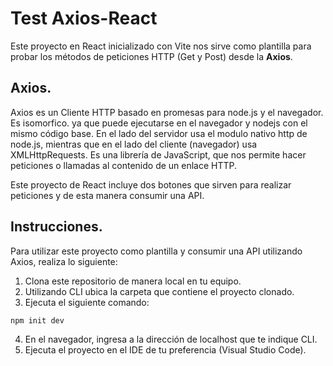 # Test Axios-React
Este proyecto en React inicializado con Vite nos sirve como plantilla para probar los métodos de peticiones HTTP (Get y Post) desde la **Axios**.

## Axios.
Axios es un Cliente HTTP basado en promesas para node.js y el navegador. Es isomorfico. ya que puede ejecutarse en el navegador y nodejs con el mismo código base. En el lado del servidor usa el modulo nativo http de node.js, mientras que en el lado del cliente (navegador) usa XMLHttpRequests.
Es una librería de JavaScript, que nos permite hacer peticiones o llamadas al contenido de un enlace HTTP.

Este proyecto de React incluye dos botones que sirven para realizar peticiones y de esta manera consumir una API.

## Instrucciones.
Para utilizar este proyecto como plantilla y consumir una API utilizando Axios, realiza lo siguiente:
1. Clona este repositorio de manera local en tu equipo.
2. Utilizando CLI ubica la carpeta que contiene el proyecto clonado.
3. Ejecuta el siguiente comando:
```sh
npm init dev
```
4. En el navegador, ingresa a la dirección de localhost que te indique CLI.
5. Ejecuta el proyecto en el IDE de tu preferencia (Visual Studio Code).